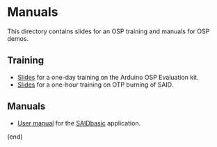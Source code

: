 # Manuals

This directory contains slides for an OSP training and manuals for OSP demos.


## Training

 - [Slides](ArduinoOSP-Training.pdf) for a one-day training on the Arduino OSP Evaluation kit.
 - [Slides](ArduinoOSP-Training-Appendix3.pdf) for a one-hour training on OTP burning of SAID.


## Manuals

 - [User manual](saidbasic.pdf) for the [SAIDbasic](../../saidbasic) application.
 

(end)
